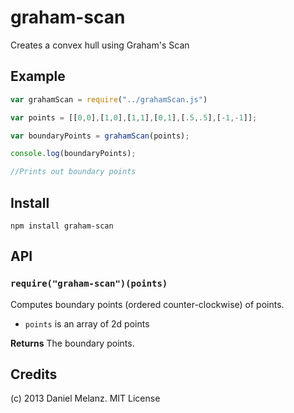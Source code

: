 graham-scan
==========
Creates a convex hull using Graham's Scan

## Example

```javascript
var grahamScan = require("../grahamScan.js")

var points = [[0,0],[1,0],[1,1],[0,1],[.5,.5],[-1,-1]];

var boundaryPoints = grahamScan(points);

console.log(boundaryPoints);

//Prints out boundary points
```

## Install

    npm install graham-scan
    
## API

### `require("graham-scan")(points)`
Computes boundary points (ordered counter-clockwise) of points.

* `points` is an array of 2d points

**Returns** The boundary points.

## Credits
(c) 2013 Daniel Melanz. MIT License